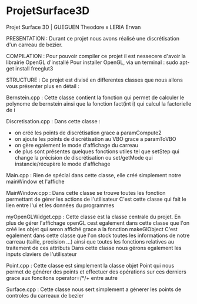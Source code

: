# ProjetSurface3D
Projet Surface 3D | GUEGUEN Theodore x LERIA Erwan


PRESENTATION :
Durant ce projet nous avons réalisé une discrétisation d'un carreau de bezier.


COMPILATION : 
Pour pouvoir compiler ce projet il est nessecere d'avoir la librairie OpenGL d'installé
Pour installer OpenGL, via un terminal : 
sudo apt-get install freeglut3


STRUCTURE : 
Ce projet est divisé en differentes classes que nous allons vous présenter plus 
en détail :

Bernstein.cpp :
Cette classe contient la fonction qui permet de calculer le polynome de bernstein ainsi que la fonction fact(int i) qui calcul la factorielle de i

Discretisation.cpp :
Dans cette classe : 
- on créé les points de discrétisation grace a paramCompute2
- on ajoute les points de discrétisation au VBO grace a paramToVBO
- on gère egalement le mode d'affichage du carreau
- de plus sont présentes quelques fonctions utiles tel que setStep qui change la précision de discrétisation ou set/getMode qui instancie/récupère le mode d'affichage

Main.cpp :
Rien de spécial dans cette classe, elle créé simplement notre mainWindow et l'affiche

MainWindow.cpp :
Dans cette classe se trouve toutes les fonction permettant de gérer les actions de l'utilisateur
C'est cette classe qui fait le lien entre l'ui et les données du programmes

myOpenGLWidget.cpp : 
Cette classe est la classe centrale du projet. 
En plus de gérer l'affichage openGL cest egalement dans cette classe que l'on créé les objet qui seron affiché grace a la fonction makeGlObject
C'est egalement dans cette classe que l'on stock toutes les informations de notre carreau (taille, precision ...) ainsi que toutes les fonctions relatives au traitement de ces attributs 
Dans cette classe nous gérons egalement les inputs claviers de l'utilisateur

Point.cpp :
Cette classe est simplement la classe objet Point qui nous permet de générer des points et effectuer des opérations sur ces derniers grace aux foncitons operator=/*/+ entre autre

Surface.cpp : 
Cette classe nous sert simplement a génerer les points de controles du carreaux de bezier 

